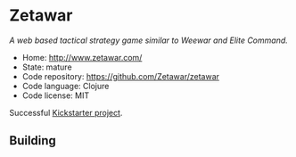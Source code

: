 # Zetawar

_A web based tactical strategy game similar to Weewar and Elite Command._

- Home: http://www.zetawar.com/
- State: mature
- Code repository: https://github.com/Zetawar/zetawar
- Code language: Clojure
- Code license: MIT

Successful [Kickstarter project](https://www.kickstarter.com/projects/djwhitt/zetawar).

## Building

